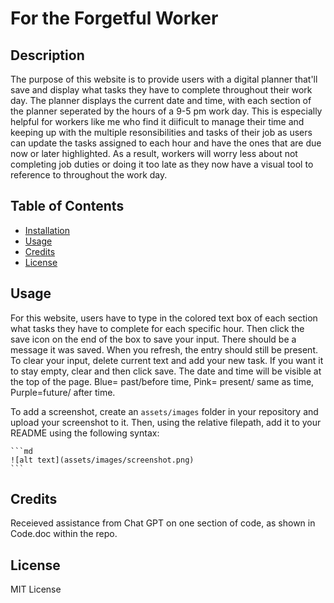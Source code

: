 # For the Forgetful Worker 

## Description

The purpose of this website is to provide users with a digital planner that'll save and display what tasks they have to complete throughout their work day. The planner displays the current date and time, with each section of the planner seperated by the hours of a 9-5 pm work day. This is especially helpful for workers like me who find it diificult to manage their time and keeping up with the multiple resonsibilities and tasks of their job as users can update the tasks assigned to each hour and have the ones that are due now or later highlighted. As a result, workers will  worry less about not completing job duties or doing it too late as they now have a visual tool to reference to throughout the work day.


## Table of Contents 

- [Installation](#installation)
- [Usage](#usage)
- [Credits](#credits)
- [License](#license)

## Usage

For this website, users have to type in the colored text box of each section what tasks they have to complete for each specific hour. Then click the save icon on the end of the box to save your input. There should be a message it was saved. When you refresh, the entry should still be present. To clear your input, delete current text and add your new task. If you want it to stay empty, clear and then click save. The date and time will be visible at the top of the page. Blue= past/before time, Pink= present/ same as time, Purple=future/ after time.

To add a screenshot, create an `assets/images` folder in your repository and upload your screenshot to it. Then, using the relative filepath, add it to your README using the following syntax:

    ```md
    ![alt text](assets/images/screenshot.png)
    ```

## Credits

Receieved assistance from Chat GPT on one section of code, as shown in Code.doc within the repo.

## License

MIT License


